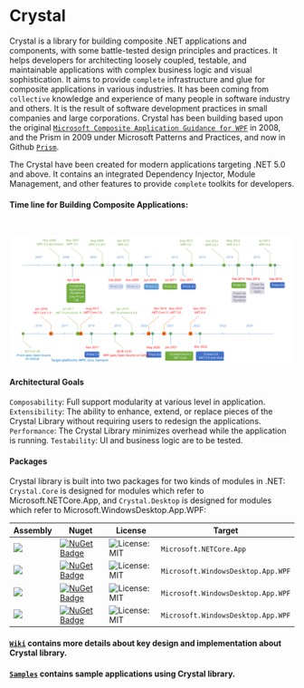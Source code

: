 # Crystal

Crystal is a library for building composite .NET applications and components, with some battle-tested design principles and practices. It helps developers for architecting loosely coupled, testable, and maintainable applications with complex business logic and visual sophistication. It aims to provide ```complete``` infrastructure and glue for composite applications in various industries. It has been coming from ```collective``` knowledge and experience of many people in software industry and others. It is the result of software development practices in small companies and large corporations. Crystal has been building based upon the original <a href="https://www.microsoft.com/en-us/download/details.aspx?id=22379">```Microsoft Composite Application Guidance for WPF```</a> in 2008, and the Prism in 2009 under Microsoft Patterns and Practices, and now in Github <a href="https://github.com/prism">```Prism```</a>.

The Crystal have been created for modern applications targeting .NET 5.0 and above. It contains an integrated Dependency Injector, Module Management, and other features to provide ```complete``` toolkits for developers.
<br/>

#### Time line for Building Composite Applications: ####
<br/>

![Crystal Roadmap](https://github.com/jinhuca/Crystal/blob/master/Documentation/Crystal%20TimeLine.svg)
<br/>

#### Architectural Goals
`Composability`: Full support modularity at various level in application.
`Extensibility`: The ability to enhance, extend, or replace pieces of the Crystal Library without requiring users to redesign the applications.
`Performance`: The Crystal Library minimizes overhead while the application is running.
`Testability`: UI and business logic are to be tested.

#### Packages ####
Crystal library is built into two packages for two kinds of modules in .NET: `Crystal.Core` is designed for modules which refer to Microsoft.NETCore.App, and `Crystal.Desktop` is designed for modules which refer to Microsoft.WindowsDesktop.App.WPF:</br>

| Assembly | Nuget | License | Target |
| ----- | ----- | ----- | ----- | 
| <a href="https://www.nuget.org/packages/Crystal.Core/">![](https://img.shields.io/badge/Crystal-Core-orange)</a> | [![NuGet Badge](https://buildstats.info/nuget/Crystal.Core)](https://www.nuget.org/packages/Crystal.Core/) | ![License: MIT](https://img.shields.io/badge/license-MIT-blue) | `Microsoft.NETCore.App` |
| <a href="https://www.nuget.org/packages/Crystal.Desktop/">![](https://img.shields.io/badge/Crystal-Desktop-blue)</a> | [![NuGet Badge](https://buildstats.info/nuget/Crystal.Desktop)](https://www.nuget.org/packages/Crystal.Desktop/) | ![License: MIT](https://img.shields.io/badge/license-MIT-blue) | `Microsoft.WindowsDesktop.App.WPF` |
| <a href="https://www.nuget.org/packages/Crystal.Behaviors/">![](https://img.shields.io/badge/Crystal-Behaviors-brightgreen)</a> | [![NuGet Badge](https://buildstats.info/nuget/Crystal.Behaviors)](https://www.nuget.org/packages/Crystal.Behaviors/) | ![License: MIT](https://img.shields.io/badge/license-MIT-blue) | `Microsoft.WindowsDesktop.App.WPF` |
| <a href="https://www.nuget.org/packages/Crystal.Themes/">![](https://img.shields.io/badge/Crystal-Themes-red)</a> | [![NuGet Badge](https://buildstats.info/nuget/Crystal.Themes)](https://www.nuget.org/packages/Crystal.Themes/) | ![License: MIT](https://img.shields.io/badge/license-MIT-blue) | `Microsoft.WindowsDesktop.App.WPF` |

#### [`Wiki`](https://github.com/jinhuca/Crystal/wiki) contains more details about key design and implementation about Crystal library.
#### [`Samples`](https://github.com/jinhuca/Crystal.Samples) contains sample applications using Crystal library.
